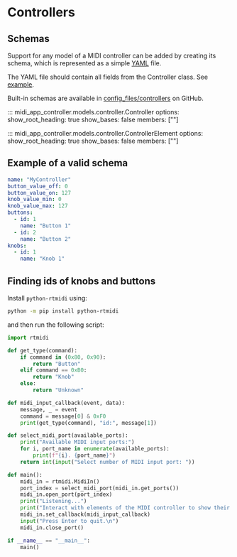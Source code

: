 # Controllers

## Schemas

Support for any model of a MIDI controller can be added by creating its schema, which is represented as a simple [YAML](https://yaml.org) file.

The YAML file should contain all fields from the Controller class. See [example](#example-of-a-valid-schema).

Built-in schemas are available in [config_files/controllers](https://github.com/midi-app-controller/midi-app-controller/tree/main/config_files/controllers) on GitHub.

::: midi_app_controller.models.controller.Controller
    options:
      show_root_heading: true
      show_bases: false
      members: [""]

::: midi_app_controller.models.controller.ControllerElement
    options:
      show_root_heading: true
      show_bases: false
      members: [""]

## Example of a valid schema

```yaml
name: "MyController"
button_value_off: 0
button_value_on: 127
knob_value_min: 0
knob_value_max: 127
buttons:
  - id: 1
    name: "Button 1"
  - id: 2
    name: "Button 2"
knobs:
  - id: 1
    name: "Knob 1"
```

## Finding ids of knobs and buttons

Install `python-rtmidi` using:

```sh
python -m pip install python-rtmidi
```

and then run the following script:

```python
import rtmidi

def get_type(command):
    if command in (0x80, 0x90):
        return "Button"
    elif command == 0xB0:
        return "Knob"
    else:
        return "Unknown"

def midi_input_callback(event, data):
    message, _ = event
    command = message[0] & 0xF0
    print(get_type(command), "id:", message[1])

def select_midi_port(available_ports):
    print("Available MIDI input ports:")
    for i, port_name in enumerate(available_ports):
        print(f"{i}. {port_name}")
    return int(input("Select number of MIDI input port: "))

def main():
    midi_in = rtmidi.MidiIn()
    port_index = select_midi_port(midi_in.get_ports())
    midi_in.open_port(port_index)
    print("Listening...")
    print("Interact with elements of the MIDI controller to show their ids here.")
    midi_in.set_callback(midi_input_callback)
    input("Press Enter to quit.\n")
    midi_in.close_port()

if __name__ == "__main__":
    main()
```
